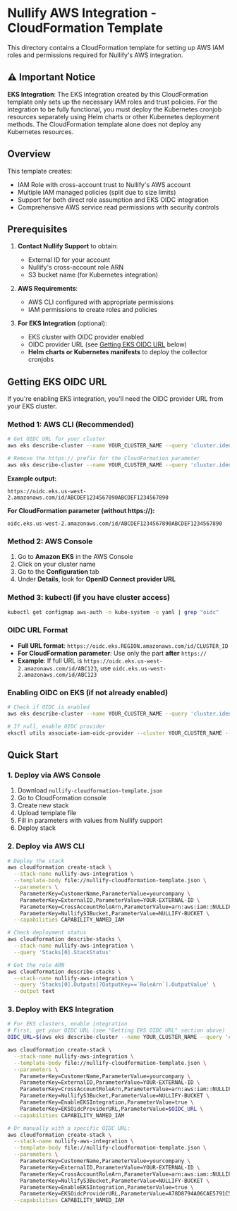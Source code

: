 # Nullify AWS Integration - CloudFormation Template

This directory contains a CloudFormation template for setting up AWS IAM roles and permissions required for Nullify's AWS integration.

## ⚠️ Important Notice

**EKS Integration**: The EKS integration created by this CloudFormation template only sets up the necessary IAM roles and trust policies. For the integration to be fully functional, you must deploy the Kubernetes cronjob resources separately using Helm charts or other Kubernetes deployment methods. The CloudFormation template alone does not deploy any Kubernetes resources.

## Overview

This template creates:
- IAM Role with cross-account trust to Nullify's AWS account
- Multiple IAM managed policies (split due to size limits)
- Support for both direct role assumption and EKS OIDC integration
- Comprehensive AWS service read permissions with security controls

## Prerequisites

1. **Contact Nullify Support** to obtain:
   - External ID for your account
   - Nullify's cross-account role ARN
   - S3 bucket name (for Kubernetes integration)

2. **AWS Requirements**:
   - AWS CLI configured with appropriate permissions
   - IAM permissions to create roles and policies

3. **For EKS Integration** (optional):
   - EKS cluster with OIDC provider enabled
   - OIDC provider URL (see [Getting EKS OIDC URL](#getting-eks-oidc-url) below)
   - **Helm charts or Kubernetes manifests** to deploy the collector cronjobs

## Getting EKS OIDC URL

If you're enabling EKS integration, you'll need the OIDC provider URL from your EKS cluster.

### Method 1: AWS CLI (Recommended)
```bash
# Get OIDC URL for your cluster
aws eks describe-cluster --name YOUR_CLUSTER_NAME --query 'cluster.identity.oidc.issuer' --output text

# Remove the https:// prefix for the CloudFormation parameter
aws eks describe-cluster --name YOUR_CLUSTER_NAME --query 'cluster.identity.oidc.issuer' --output text | sed 's|https://||'
```

**Example output:**
```
https://oidc.eks.us-west-2.amazonaws.com/id/ABCDEF1234567890ABCDEF1234567890
```

**For CloudFormation parameter (without https://):**
```
oidc.eks.us-west-2.amazonaws.com/id/ABCDEF1234567890ABCDEF1234567890
```

### Method 2: AWS Console
1. Go to **Amazon EKS** in the AWS Console
2. Click on your cluster name
3. Go to the **Configuration** tab
4. Under **Details**, look for **OpenID Connect provider URL**

### Method 3: kubectl (if you have cluster access)
```bash
kubectl get configmap aws-auth -n kube-system -o yaml | grep "oidc"
```

### OIDC URL Format
- **Full URL format**: `https://oidc.eks.REGION.amazonaws.com/id/CLUSTER_ID`
- **For CloudFormation parameter**: Use only the part **after** `https://`
- **Example**: If full URL is `https://oidc.eks.us-west-2.amazonaws.com/id/ABC123`, use `oidc.eks.us-west-2.amazonaws.com/id/ABC123`

### Enabling OIDC on EKS (if not already enabled)
```bash
# Check if OIDC is enabled
aws eks describe-cluster --name YOUR_CLUSTER_NAME --query 'cluster.identity.oidc'

# If null, enable OIDC provider
eksctl utils associate-iam-oidc-provider --cluster YOUR_CLUSTER_NAME --approve
```

## Quick Start

### 1. Deploy via AWS Console

1. Download `nullify-cloudformation-template.json`
2. Go to CloudFormation console
3. Create new stack
4. Upload template file
5. Fill in parameters with values from Nullify support
6. Deploy stack

### 2. Deploy via AWS CLI

```bash
# Deploy the stack
aws cloudformation create-stack \
  --stack-name nullify-aws-integration \
  --template-body file://nullify-cloudformation-template.json \
  --parameters \
    ParameterKey=CustomerName,ParameterValue=yourcompany \
    ParameterKey=ExternalID,ParameterValue=YOUR-EXTERNAL-ID \
    ParameterKey=CrossAccountRoleArn,ParameterValue=arn:aws:iam::NULLIFY-ACCOUNT:role/NULLIFY-ROLE \
    ParameterKey=NullifyS3Bucket,ParameterValue=NULLIFY-BUCKET \
  --capabilities CAPABILITY_NAMED_IAM

# Check deployment status
aws cloudformation describe-stacks \
  --stack-name nullify-aws-integration \
  --query 'Stacks[0].StackStatus'

# Get the role ARN
aws cloudformation describe-stacks \
  --stack-name nullify-aws-integration \
  --query 'Stacks[0].Outputs[?OutputKey==`RoleArn`].OutputValue' \
  --output text
```

### 3. Deploy with EKS Integration

```bash
# For EKS clusters, enable integration
# First, get your OIDC URL (see "Getting EKS OIDC URL" section above)
OIDC_URL=$(aws eks describe-cluster --name YOUR_CLUSTER_NAME --query 'cluster.identity.oidc.issuer' --output text | sed 's|https://||')

aws cloudformation create-stack \
  --stack-name nullify-aws-integration \
  --template-body file://nullify-cloudformation-template.json \
  --parameters \
    ParameterKey=CustomerName,ParameterValue=yourcompany \
    ParameterKey=ExternalID,ParameterValue=YOUR-EXTERNAL-ID \
    ParameterKey=CrossAccountRoleArn,ParameterValue=arn:aws:iam::NULLIFY-ACCOUNT:role/NULLIFY-ROLE \
    ParameterKey=NullifyS3Bucket,ParameterValue=NULLIFY-BUCKET \
    ParameterKey=EnableEKSIntegration,ParameterValue=true \
    ParameterKey=EKSOidcProviderURL,ParameterValue=$OIDC_URL \
  --capabilities CAPABILITY_NAMED_IAM

# Or manually with a specific OIDC URL:
aws cloudformation create-stack \
  --stack-name nullify-aws-integration \
  --template-body file://nullify-cloudformation-template.json \
  --parameters \
    ParameterKey=CustomerName,ParameterValue=yourcompany \
    ParameterKey=ExternalID,ParameterValue=YOUR-EXTERNAL-ID \
    ParameterKey=CrossAccountRoleArn,ParameterValue=arn:aws:iam::NULLIFY-ACCOUNT:role/NULLIFY-ROLE \
    ParameterKey=NullifyS3Bucket,ParameterValue=NULLIFY-BUCKET \
    ParameterKey=EnableEKSIntegration,ParameterValue=true \
    ParameterKey=EKSOidcProviderURL,ParameterValue=A78D8794A06CAE5791C5812CDB164C7D.gr7.ap-southeast-2.eks.amazonaws.com \
  --capabilities CAPABILITY_NAMED_IAM
```
